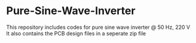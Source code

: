 # Pure-Sine-Wave-Inverter
This repository includes codes for pure sine wave inverter @ 50 Hz, 220 V
It also contains the PCB design files in a seperate zip file
